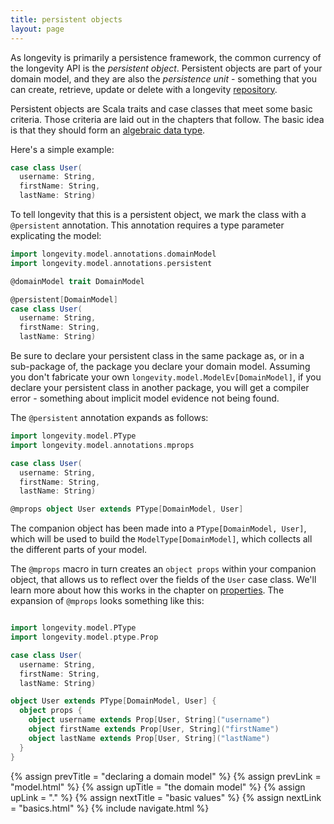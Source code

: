 ```yaml
---
title: persistent objects
layout: page
---
```


As longevity is primarily a persistence framework, the common currency
of the longevity API is the _persistent object_. Persistent objects
are part of your domain model, and they are also the _persistence unit_ -
something that you can create, retrieve, update or delete with a
longevity [repository](../repo).

Persistent objects are Scala traits and case classes that meet some basic criteria. Those criteria
are laid out in the chapters that follow. The basic idea is that they should form an [algebraic
data type](http://tpolecat.github.io/presentations/algebraic_types.html).

Here's a simple example:

```scala
case class User(
  username: String,
  firstName: String,
  lastName: String)
```

To tell longevity that this is a persistent object, we mark the class with a `@persistent`
annotation. This annotation requires a type parameter explicating the model:

```scala
import longevity.model.annotations.domainModel
import longevity.model.annotations.persistent

@domainModel trait DomainModel

@persistent[DomainModel]
case class User(
  username: String,
  firstName: String,
  lastName: String)
```

Be sure to declare your persistent class in the same package as, or in a sub-package of, the package
you declare your domain model. Assuming you don't fabricate your own
`longevity.model.ModelEv[DomainModel]`, if you declare your persistent class in another package, you
will get a compiler error - something about implicit model evidence not being found.

The `@persistent` annotation expands as follows:

```scala
import longevity.model.PType
import longevity.model.annotations.mprops

case class User(
  username: String,
  firstName: String,
  lastName: String)

@mprops object User extends PType[DomainModel, User]
```

The companion object has been made into a `PType[DomainModel, User]`, which will be used to build
the `ModelType[DomainModel]`, which collects all the different parts of your model.

The `@mprops` macro in turn creates an `object props` within your companion object, that allows us
to reflect over the fields of the `User` case class. We'll learn more about how this works in the
chapter on [properties](../ptype/properties.html). The expansion of `@mprops` looks something like
this:

```scala

import longevity.model.PType
import longevity.model.ptype.Prop

case class User(
  username: String,
  firstName: String,
  lastName: String)

object User extends PType[DomainModel, User] {
  object props {
    object username extends Prop[User, String]("username")
    object firstName extends Prop[User, String]("firstName")
    object lastName extends Prop[User, String]("lastName")
  }
}
```

{% assign prevTitle = "declaring a domain model" %}
{% assign prevLink  = "model.html" %}
{% assign upTitle   = "the domain model" %}
{% assign upLink    = "." %}
{% assign nextTitle = "basic values" %}
{% assign nextLink  = "basics.html" %}
{% include navigate.html %}
